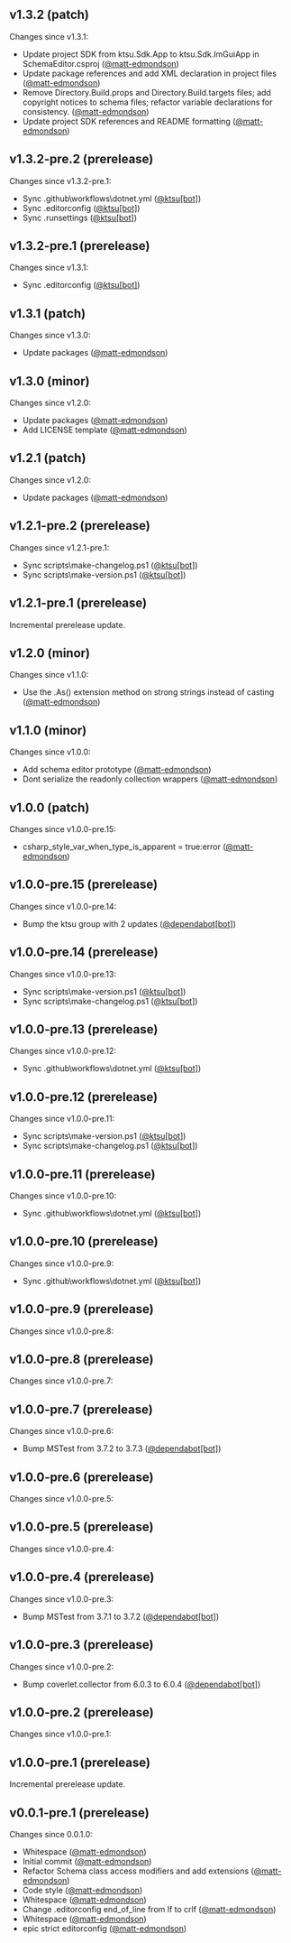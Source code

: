 ## v1.3.2 (patch)

Changes since v1.3.1:

- Update project SDK from ktsu.Sdk.App to ktsu.Sdk.ImGuiApp in SchemaEditor.csproj ([@matt-edmondson](https://github.com/matt-edmondson))
- Update package references and add XML declaration in project files ([@matt-edmondson](https://github.com/matt-edmondson))
- Remove Directory.Build.props and Directory.Build.targets files; add copyright notices to schema files; refactor variable declarations for consistency. ([@matt-edmondson](https://github.com/matt-edmondson))
- Update project SDK references and README formatting ([@matt-edmondson](https://github.com/matt-edmondson))
## v1.3.2-pre.2 (prerelease)

Changes since v1.3.2-pre.1:

- Sync .github\workflows\dotnet.yml ([@ktsu[bot]](https://github.com/ktsu[bot]))
- Sync .editorconfig ([@ktsu[bot]](https://github.com/ktsu[bot]))
- Sync .runsettings ([@ktsu[bot]](https://github.com/ktsu[bot]))
## v1.3.2-pre.1 (prerelease)

Changes since v1.3.1:

- Sync .editorconfig ([@ktsu[bot]](https://github.com/ktsu[bot]))
## v1.3.1 (patch)

Changes since v1.3.0:

- Update packages ([@matt-edmondson](https://github.com/matt-edmondson))
## v1.3.0 (minor)

Changes since v1.2.0:

- Update packages ([@matt-edmondson](https://github.com/matt-edmondson))
- Add LICENSE template ([@matt-edmondson](https://github.com/matt-edmondson))
## v1.2.1 (patch)

Changes since v1.2.0:

- Update packages ([@matt-edmondson](https://github.com/matt-edmondson))
## v1.2.1-pre.2 (prerelease)

Changes since v1.2.1-pre.1:

- Sync scripts\make-changelog.ps1 ([@ktsu[bot]](https://github.com/ktsu[bot]))
- Sync scripts\make-version.ps1 ([@ktsu[bot]](https://github.com/ktsu[bot]))
## v1.2.1-pre.1 (prerelease)

Incremental prerelease update.
## v1.2.0 (minor)

Changes since v1.1.0:

- Use the .As() extension method on strong strings instead of casting ([@matt-edmondson](https://github.com/matt-edmondson))
## v1.1.0 (minor)

Changes since v1.0.0:

- Add schema editor prototype ([@matt-edmondson](https://github.com/matt-edmondson))
- Dont serialize the readonly collection wrappers ([@matt-edmondson](https://github.com/matt-edmondson))
## v1.0.0 (patch)

Changes since v1.0.0-pre.15:

- csharp_style_var_when_type_is_apparent = true:error ([@matt-edmondson](https://github.com/matt-edmondson))
## v1.0.0-pre.15 (prerelease)

Changes since v1.0.0-pre.14:

- Bump the ktsu group with 2 updates ([@dependabot[bot]](https://github.com/dependabot[bot]))
## v1.0.0-pre.14 (prerelease)

Changes since v1.0.0-pre.13:

- Sync scripts\make-version.ps1 ([@ktsu[bot]](https://github.com/ktsu[bot]))
- Sync scripts\make-changelog.ps1 ([@ktsu[bot]](https://github.com/ktsu[bot]))
## v1.0.0-pre.13 (prerelease)

Changes since v1.0.0-pre.12:

- Sync .github\workflows\dotnet.yml ([@ktsu[bot]](https://github.com/ktsu[bot]))
## v1.0.0-pre.12 (prerelease)

Changes since v1.0.0-pre.11:

- Sync scripts\make-version.ps1 ([@ktsu[bot]](https://github.com/ktsu[bot]))
- Sync scripts\make-changelog.ps1 ([@ktsu[bot]](https://github.com/ktsu[bot]))
## v1.0.0-pre.11 (prerelease)

Changes since v1.0.0-pre.10:

- Sync .github\workflows\dotnet.yml ([@ktsu[bot]](https://github.com/ktsu[bot]))
## v1.0.0-pre.10 (prerelease)

Changes since v1.0.0-pre.9:

- Sync .github\workflows\dotnet.yml ([@ktsu[bot]](https://github.com/ktsu[bot]))
## v1.0.0-pre.9 (prerelease)

Changes since v1.0.0-pre.8:
## v1.0.0-pre.8 (prerelease)

Changes since v1.0.0-pre.7:
## v1.0.0-pre.7 (prerelease)

Changes since v1.0.0-pre.6:

- Bump MSTest from 3.7.2 to 3.7.3 ([@dependabot[bot]](https://github.com/dependabot[bot]))
## v1.0.0-pre.6 (prerelease)

Changes since v1.0.0-pre.5:
## v1.0.0-pre.5 (prerelease)

Changes since v1.0.0-pre.4:
## v1.0.0-pre.4 (prerelease)

Changes since v1.0.0-pre.3:

- Bump MSTest from 3.7.1 to 3.7.2 ([@dependabot[bot]](https://github.com/dependabot[bot]))
## v1.0.0-pre.3 (prerelease)

Changes since v1.0.0-pre.2:

- Bump coverlet.collector from 6.0.3 to 6.0.4 ([@dependabot[bot]](https://github.com/dependabot[bot]))
## v1.0.0-pre.2 (prerelease)

Changes since v1.0.0-pre.1:
## v1.0.0-pre.1 (prerelease)

Incremental prerelease update.
## v0.0.1-pre.1 (prerelease)

Changes since 0.0.1.0:

- Whitespace ([@matt-edmondson](https://github.com/matt-edmondson))
- Initial commit ([@matt-edmondson](https://github.com/matt-edmondson))
- Refactor Schema class access modifiers and add extensions ([@matt-edmondson](https://github.com/matt-edmondson))
- Code style ([@matt-edmondson](https://github.com/matt-edmondson))
- Whitespace ([@matt-edmondson](https://github.com/matt-edmondson))
- Change .editorconfig end_of_line from lf to crlf ([@matt-edmondson](https://github.com/matt-edmondson))
- Whitespace ([@matt-edmondson](https://github.com/matt-edmondson))
- epic strict editorconfig ([@matt-edmondson](https://github.com/matt-edmondson))
